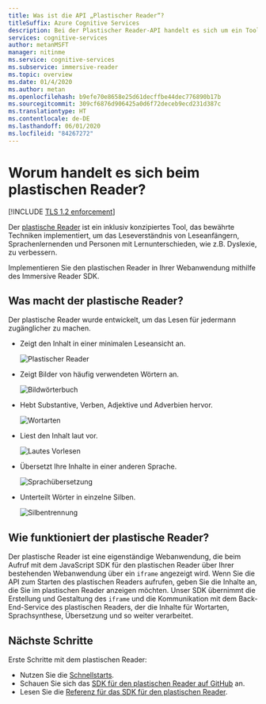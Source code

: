 ```yaml
---
title: Was ist die API „Plastischer Reader“?
titleSuffix: Azure Cognitive Services
description: Bei der Plastischer Reader-API handelt es sich um ein Tool, das verwendet werden kann, um Personen mit Lernschwierigkeiten zu unterstützen oder neuen Lesern und Sprachanfängern zu helfen.
services: cognitive-services
author: metanMSFT
manager: nitinme
ms.service: cognitive-services
ms.subservice: immersive-reader
ms.topic: overview
ms.date: 01/4/2020
ms.author: metan
ms.openlocfilehash: b9efe70e8658e25d61decffbe44dec776890b17b
ms.sourcegitcommit: 309cf6876d906425a0d6f72deceb9ecd231d387c
ms.translationtype: HT
ms.contentlocale: de-DE
ms.lasthandoff: 06/01/2020
ms.locfileid: "84267272"
---
```

# <a name="what-is-immersive-reader"></a>Worum handelt es sich beim plastischen Reader?

[!INCLUDE [TLS 1.2 enforcement](../../../includes/cognitive-services-tls-announcement.md)]

Der [plastische Reader](https://www.onenote.com/learningtools) ist ein inklusiv konzipiertes Tool, das bewährte Techniken implementiert, um das Leseverständnis von Leseanfängern, Sprachenlernenden und Personen mit Lernunterschieden, wie z.B. Dyslexie, zu verbessern.

Implementieren Sie den plastischen Reader in Ihrer Webanwendung mithilfe des Immersive Reader SDK.

## <a name="what-does-immersive-reader-do"></a>Was macht der plastische Reader?

Der plastische Reader wurde entwickelt, um das Lesen für jedermann zugänglicher zu machen.

* Zeigt den Inhalt in einer minimalen Leseansicht an.

  ![Plastischer Reader](./media/immersive-reader.png)

* Zeigt Bilder von häufig verwendeten Wörtern an.

  ![Bildwörterbuch](./media/picture-dictionary.png)

* Hebt Substantive, Verben, Adjektive und Adverbien hervor.

  ![Wortarten](./media/parts-of-speech.png)

* Liest den Inhalt laut vor.

  ![Lautes Vorlesen](./media/read-aloud.png)

* Übersetzt Ihre Inhalte in einer anderen Sprache.

  ![Sprachübersetzung](./media/translation.png)

* Unterteilt Wörter in einzelne Silben.

  ![Silbentrennung](./media/syllabification.png)

## <a name="how-does-immersive-reader-work"></a>Wie funktioniert der plastische Reader?

Der plastische Reader ist eine eigenständige Webanwendung, die beim Aufruf mit dem JavaScript SDK für den plastischen Reader über Ihrer bestehenden Webanwendung über ein `iframe` angezeigt wird. Wenn Sie die API zum Starten des plastischen Readers aufrufen, geben Sie die Inhalte an, die Sie im plastischen Reader anzeigen möchten. Unser SDK übernimmt die Erstellung und Gestaltung des `iframe` und die Kommunikation mit dem Back-End-Service des plastischen Readers, der die Inhalte für Wortarten, Sprachsynthese, Übersetzung und so weiter verarbeitet.

## <a name="next-steps"></a>Nächste Schritte

Erste Schritte mit dem plastischen Reader:

* Nutzen Sie die [Schnellstarts](./quickstarts/client-libraries.md?pivots=programming-language-csharp).
* Schauen Sie sich das [SDK für den plastischen Reader auf GitHub](https://github.com/microsoft/immersive-reader-sdk) an.
* Lesen Sie die [Referenz für das SDK für den plastischen Reader](./reference.md).
